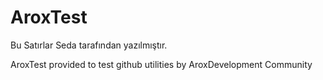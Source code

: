 AroxTest
========

Bu Satırlar Seda tarafından yazılmıştır.

AroxTest provided to test github utilities by AroxDevelopment Community